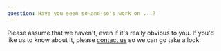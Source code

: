 ```yaml
---
question: Have you seen so-and-so's work on ...?
---
```

Please assume that we haven't, even if it's really obvious to you.  If you'd like us to know about it, please [contact us](/contact) so we can go take a look.
